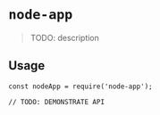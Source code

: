 # `node-app`

> TODO: description

## Usage

```
const nodeApp = require('node-app');

// TODO: DEMONSTRATE API
```

